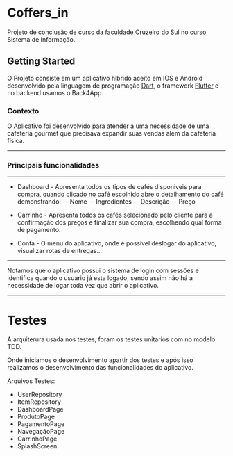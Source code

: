 # Coffers_in

Projeto de conclusão de curso da faculdade Cruzeiro do Sul no curso Sistema de Informação.

## Getting Started

O Projeto consiste em um aplicativo hibrido aceito em IOS e Android desenvolvido pela linguagem de programação [Dart](https://dart.dev/), o framework [Flutter](https://flutter.dev/) e no backend usamos o Back4App.

### Contexto

O Aplicativo foi desenvolvido para atender a uma necessidade de uma cafeteria gourmet que precisava expandir suas vendas alem da cafeteria fisica.

---

### Principais funcionalidades

---

- Dashboard - Apresenta todos os tipos de cafés disponiveis para compra, quando clicado no café escolhido abre o detalhamento do café demonstrando:
  -- Nome
  -- Ingredientes
  -- Descrição
  -- Preço

- Carrinho - Apresenta todos os cafés selecionado pelo cliente para a confirmação dos preços e finalizar sua compra, escolhendo qual forma de pagamento.

- Conta - O menu do aplicativo, onde é possivel deslogar do aplicativo, visualizar rotas de entregas...

---

Notamos que o aplicativo possui o sistema de login com sessões e identifica quando o usuario já esta logado, sendo assim não há a necessidade de logar toda vez que abrir o aplicativo.

---

# Testes

A arquiterura usada nos testes, foram os testes unitarios com no modelo TDD.

Onde iniciamos o desenvolvimento apartir dos testes e após isso realizamos o desenvolvimento das funcionalidades do aplicativo.

Arquivos Testes:
- UserRepository
- ItemRepository
- DashboardPage
- ProdutoPage
- PagamentoPage
- NavegaçãoPage
- CarrinhoPage
- SplashScreen


